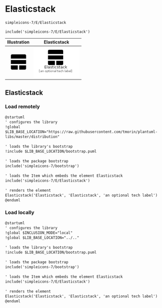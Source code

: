 # Elasticstack


```text
simpleicons-7/E/Elasticstack
```

```text
include('simpleicons-7/E/Elasticstack')
```



| Illustration | Elasticstack |
| :---: | :---: |
| ![illustration for Illustration](../../simpleicons-7/E/Elasticstack.png) | ![illustration for Elasticstack](../../simpleicons-7/E/Elasticstack.Local.png) |




## Elasticstack

### Load remotely
```plantuml
@startuml
' configures the library
!global $LIB_BASE_LOCATION="https://raw.githubusercontent.com/tmorin/plantuml-libs/master/distribution"

' loads the library's bootstrap
!include $LIB_BASE_LOCATION/bootstrap.puml

' loads the package bootstrap
include('simpleicons-7/bootstrap')

' loads the Item which embeds the element Elasticstack
include('simpleicons-7/E/Elasticstack')

' renders the element
Elasticstack('Elasticstack', 'Elasticstack', 'an optional tech label')
@enduml
```

### Load locally
```plantuml
@startuml
' configures the library
!global $INCLUSION_MODE="local"
!global $LIB_BASE_LOCATION="../.."

' loads the library's bootstrap
!include $LIB_BASE_LOCATION/bootstrap.puml

' loads the package bootstrap
include('simpleicons-7/bootstrap')

' loads the Item which embeds the element Elasticstack
include('simpleicons-7/E/Elasticstack')

' renders the element
Elasticstack('Elasticstack', 'Elasticstack', 'an optional tech label')
@enduml
```

